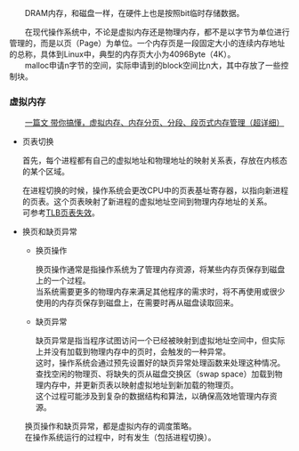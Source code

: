 &emsp;&emsp;DRAM内存，和磁盘一样，在硬件上也是按照bit临时存储数据。

&emsp;&emsp;在现代操作系统中，不论是虚拟内存还是物理内存，都不是以字节为单位进行管理的，而是以页（Page）为单位。一个内存页是一段固定大小的连续内存地址的总称，具体到Linux中，典型的内存页大小为4096Byte（4K）。  
&emsp;&emsp;malloc申请n字节的空间，实际申请到的block空间比n大，其中存放了一些控制块。

### 虚拟内存

&emsp;&emsp;[一篇文 带你搞懂，虚拟内存、内存分页、分段、段页式内存管理（超详细）](https://blog.csdn.net/m0_52192682/article/details/125781953)

+ 页表切换

  首先，每个进程都有自己的虚拟地址和物理地址的映射关系表，存放在内核态的某个区域。

  在进程切换的时候，操作系统会更改CPU中的页表基址寄存器，以指向新进程的页表。这个页表映射了新进程的虚拟地址空间到物理内存地址的关系。  
  可参考[TLB页表失效](https://www.eet-china.com/mp/a98376.html)。 

+ 换页和缺页异常

  - 换页操作
    
    换页操作通常是指操作系统为了管理内存资源，将某些内存页保存到磁盘上的一个过程。  
    当系统需要更多的物理内存来满足其他程序的需求时，将不再使用或很少使用的内存页保存到磁盘上，在需要时再从磁盘读取回来。

  - 缺页异常
  
    缺页异常是指当程序试图访问一个已经被映射到虚拟地址空间中，但实际上并没有加载到物理内存中的页时，会触发的一种异常。  
    这时，操作系统会通过预先设置好的缺页异常处理函数来处理这种情况。  
    查找空闲的物理页、将缺失的页从磁盘交换区（swap space）加载到物理内存中，并更新页表以映射虚拟地址到新加载的物理页。  
    这个过程可能涉及到复杂的数据结构和算法，以确保高效地管理内存资源。

&emsp;&emsp;换页操作和缺页异常，都是虚拟内存的调度策略。  
&emsp;&emsp;在操作系统运行的过程中，时有发生（包括进程切换）。
